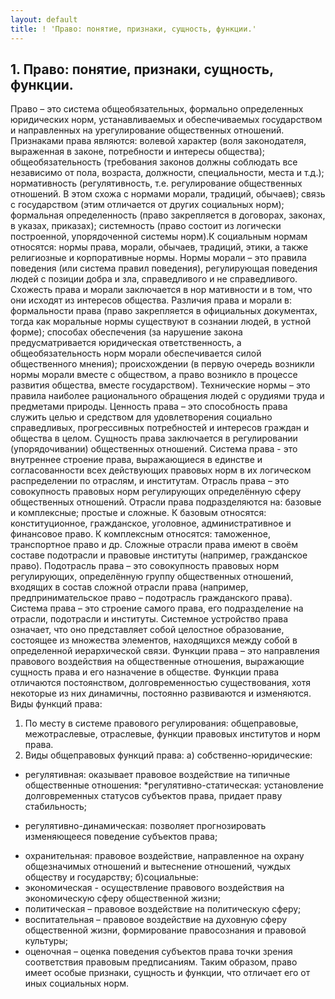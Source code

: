 ```yaml
---
layout: default
title: ! 'Право: понятие, признаки, сущность, функции.'
---
```


## 1. Право: понятие, признаки, сущность, функции.

Право – это система общеобязательных, формально определенных юридических норм, устанавливаемых и обеспечиваемых государством и направленных на урегулирование общественных отношений. Признаками права являются: волевой характер (воля законодателя, выраженная в законе, потребности и интересы общества); общеобязательность (требования законов должны соблюдать все независимо от пола, возраста, должности, специальности, места и т.д.); нормативность (регулятивность, т.е. регулирование общественных отношений. В этом схожа с нормами морали, традиций, обычаев); связь с государством (этим отличается от других социальных норм); формальная определенность (право закрепляется в договорах, законах, в указах, приказах); системность (право состоит из логически построенной, упорядоченной системы норм).К социальным нормам относятся: нормы права, морали, обычаев, традиций, этики, а также религиозные и корпоративные нормы. Нормы морали – это правила поведения (или система правил поведения), регулирующая поведения людей с позиции добра и зла, справедливого и не справедливого. Схожесть права и морали заключается в нор мативности и в том, что они исходят из интересов общества. Различия права и морали в: формальности права (право закрепляется в официальных документах, тогда как моральные нормы существуют в сознании людей, в устной форме); способах обеспечения (за нарушение закона предусматривается юридическая ответственность, а общеобязательность норм морали обеспечивается силой общественного мнения); происхождении (в первую очередь возникли нормы морали вместе с обществом, а право возникло в процессе развития общества, вместе государством). Технические нормы – это правила наиболее рационального обращения людей с орудиями труда и предметами природы. Ценность права – это способность права служить целью и средством для удовлетворения социально справедливых, прогрессивных потребностей и интересов граждан и общества в целом. Сущность права заключается в регулировании (упорядочивании) общественных отношений.
Система права - это внутреннее строение права, выражающиеся в единстве и согласованности всех действующих правовых норм в их логическом распределении по отраслям, и институтам. Отрасль права – это совокупность правовых норм регулирующих определённую сферу общественных отношений. Отрасли права подразделяются на: базовые и комплексные; простые и сложные. К базовым относятся: конституционное, гражданское, уголовное, административное и финансовое право. К комплексным относятся: таможенное, транспортное право и др. Сложные отрасли права имеют в своём составе подотрасли и правовые институты (например, гражданское право). Подотрасль права – это совокупность правовых норм регулирующих, определённую группу общественных отношений, входящих в состав сложной отрасли права (например, предпринимательское право – подотрасль гражданского права). Система права – это строение самого права, его подразделение на отрасли, подотрасли и институты. Системное устройство права означает, что оно представляет собой целостное образование, состоящее из множества элементов, находящихся между собой в определенной иерархической связи.
Функции права – это направления правового воздействия на общественные отношения, выражающие сущность права и его назначение в обществе. Функции права отличаются постоянством, долговременностью существования, хотя некоторые из них динамичны, постоянно развиваются и изменяются.
Виды функций права:

1. По месту в системе правового регулирования: общеправовые, межотраслевые, отраслевые, функции правовых институтов и норм права.
2. Виды общеправовых функций права:
а) собственно-юридические:
- регулятивная: оказывает правовое воздействие на типичные общественные отношения:
*регулятивно-статическая: установление долговременных статусов субъектов права, придает праву стабильность;
* регулятивно-динамическая: позволяет прогнозировать изменяющееся поведение субъектов права;
- охранительная: правовое воздействие, направленное на охрану общезначимых отношений и вытеснение отношений, чуждых обществу и государству;
б)социальные:
- экономическая - осуществление правового воздействия на экономическую сферу общественной жизни;
- политическая – правовое воздействие на политическую сферу;
- воспитательная – правовое воздействие на духовную сферу общественной жизни, формирование правосознания и правовой культуры;
- оценочная – оценка поведения субъектов права точки зрения соответствия правовым предписаниям.
Таким образом, право имеет особые признаки, сущность и функции, что отличает его от иных социальных норм.
